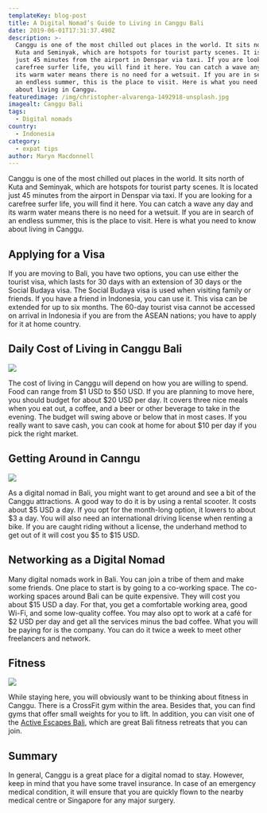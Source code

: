 ```yaml
---
templateKey: blog-post
title: A Digital Nomad’s Guide to Living in Canggu Bali
date: 2019-06-01T17:31:37.490Z
description: >-
  Canggu is one of the most chilled out places in the world. It sits north of
  Kuta and Seminyak, which are hotspots for tourist party scenes. It is located
  just 45 minutes from the airport in Denspar via taxi. If you are looking for a
  carefree surfer life, you will find it here. You can catch a wave any day and
  its warm water means there is no need for a wetsuit. If you are in search of
  an endless summer, this is the place to visit. Here is what you need to know
  about living in Canggu.
featuredimage: /img/christopher-alvarenga-1492918-unsplash.jpg
imagealt: Canggu Bali
tags:
  - Digital nomads
country:
  - Indonesia
category:
  - expat tips
author: Maryn Macdonnell
---
```

Canggu is one of the most chilled out places in the world. It sits north of Kuta and Seminyak, which are hotspots for tourist party scenes. It is located just 45 minutes from the airport in Denspar via taxi. If you are looking for a carefree surfer life, you will find it here. You can catch a wave any day and its warm water means there is no need for a wetsuit. If you are in search of an endless summer, this is the place to visit. Here is what you need to know about living in Canggu.

## Applying for a Visa

If you are moving to Bali, you have two options, you can use either the tourist visa, which lasts for 30 days with an extension of 30 days or the Social Budaya visa. The Social Budaya visa is used when visiting family or friends. If you have a friend in Indonesia, you can use it. This visa can be extended for up to six months. The 60-day tourist visa cannot be accessed on arrival in Indonesia if you are from the ASEAN nations; you have to apply for it at home country.

## Daily Cost of Living in Canggu Bali

![](/img/artem-beliaikin-belart84-682651-unsplash.jpg)

The cost of living in Canggu will depend on how you are willing to spend. Food can range from $1 USD to $50 USD. If you are planning to move here, you should budget for about $20 USD per day. It covers three nice meals when you eat out, a coffee, and a beer or other beverage to take in the evening. The budget will swing above or below that in most cases. If you really want to save cash, you can cook at home for about $10 per day if you pick the right market.

## Getting Around in Canngu

![](/img/andy-do-564687-unsplash.jpg)

As a digital nomad in Bali, you might want to get around and see a bit of the Canggu attractions. A good way to do it is by using a rental scooter. It costs about $5 USD a day. If you opt for the month-long option, it lowers to about $3 a day. You will also need an international driving license when renting a bike. If you are caught riding without a license, the underhand method to get out of it will cost you $5 to $15 USD.

## Networking as a Digital Nomad

Many digital nomads work in Bali. You can join a tribe of them and make some friends. One place to start is by going to a co-working space. The co-working spaces around Bali can be quite expensive. They will cost you about $15 USD a day. For that, you get a comfortable working area, good Wi-Fi, and some low-quality coffee. You may also opt to work at a café for $2 USD per day and get all the services minus the bad coffee. What you will be paying for is the company. You can do it twice a week to meet other freelancers and network.

## Fitness

![](/img/maksym-ivashchenko-1190760-unsplash.jpg)

While staying here, you will obviously want to be thinking about fitness in Canggu. There is a CrossFit gym within the area. Besides that, you can find gyms that offer small weights for you to lift. In addition, you can visit one of the [Active Escapes Bali](https://activeescapes.com/bali/), which are great Bali fitness retreats that you can join.

## Summary

In general, Canggu is a great place for a digital nomad to stay. However, keep in mind that you have some travel insurance. In case of an emergency medical condition, it will ensure that you are quickly flown to the nearby medical centre or Singapore for any major surgery.
